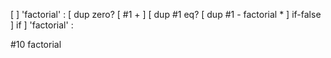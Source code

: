 [ ] 'factorial' :
[ dup zero? [ #1 + ] [ dup #1 eq? [ dup #1 - factorial * ] if-false ] if ]
'factorial' :

#10 factorial
